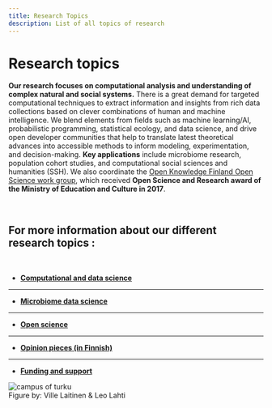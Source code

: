 ```yaml
---
title: Research Topics
description: List of all topics of research
---
```

<div class="research-container">
  <div class="research-text">

Research topics
===============

**Our research focuses on computational analysis and understanding of complex natural and social systems.** There is a great demand for targeted computational techniques to extract information and insights from rich data collections based on clever combinations of human and machine intelligence. We blend elements from fields such as machine learning/AI, probabilistic programming, statistical ecology, and data science, and drive open developer communities that help to translate latest theoretical advances into accessible methods to inform modeling, experimentation, and decision-making. **Key applications** include microbiome research, population cohort studies, and computational social sciences and humanities (SSH). We also coordinate the [Open Knowledge Finland Open Science work group](https://fi.okfn.org/wg/openscience/), which received **Open Science and Research award of the Ministry of Education and Culture in 2017**.

<br/>

For more information about our different research topics : 
-------
<br/>

- [**Computational and data science**](/research/computational-humanities)  
 ---------------
- [**Microbiome data science**](/research/microbiome-data-science)  
 ---------------

- [**Open science**](/research/open-science)  
 ---------------

- [**Opinion pieces (in Finnish)**](/research/opinion-pieces)  
 ---------------

- [**Funding and support**](/research/funding-and-support)  

</div>

  <div class="research-picture">
    <img alt="campus of turku" src="../img/carousel/houp.png" class="figure-research"/>
    <figcaption class="caption"> Figure by: Ville Laitinen & Leo Lahti </figcaption>
  </div>
</div>
